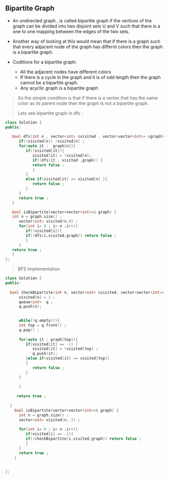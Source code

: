 ## Bipartite Graph

* An undirected graph , is called bipartite graph if the vertices of the graph can be divided into two disjoint sets U and V such that there is a one to one mapping between the edges of the two sets.

* Another way of looking at this would mean that if there is a graph such that every adjacent node of the graph has differnt colors then the graph is a bipartite graph.
  
* Coditions for a bipartite graph: 
   * All the adjacent nodes have different colors
   * If there is a cycle in the graph and it is of odd length then the graph cannot be a bipartite graph.
   * Any acyclic graph is a bipartite graph

> So the simple condition is that if there is a vertex that has the same color as its parent node then the graph is not a bipartite graph.

> Lets see bipartite graph in dfs : 

```cpp
class Solution {
public:
  
   bool dfs(int n , vector<int> &visited , vector<vector<int>> &graph){
      if(!visited[n]) !visited[n] ;
      for(auto it :  graph[n]){
         if(!visited[it]){
            visited[it] = !visited[n];
            if(!dfs(it , visited ,graph)) {
            return false ;
            }
         }
         else if(visited[it] == visited[n] ){
            return false ;
         }
      }
      return true ; 
   }

   bool isBipartite(vector<vector<int>>& graph) {
   int n = graph.size() ;
      vector<int> visited(n,0) ;      
      for(int i= 0 ; i< n ;i++){
         if(!visited[i]){
         if(!dfs(i,visited,graph)) return false ;
         }
      }
   return true ;
   }
};
```

> BFS Implementation

```cpp
class Solution {
public:
  
  bool checkBipartite(int n, vector<int> &visited, vector<vector<int>> &graph){
      visited[n] = 1 ;
      queue<int>  q ;
      q.push(n); 

      
      while(!q.empty()){
      int top = q.front() ;
      q.pop() ;
      
      for(auto it : graph[top]){
         if(visited[it] == -1) {
            visited[it] = !visited[top] ;
            q.push(it);
         }else if(visited[it] == visited[top])
         {
            return false ;
         }
      }
      
      }
    
     return true ;
    
  }
    bool isBipartite(vector<vector<int>>& graph) {
      int n = graph.size() ;
      vector<int> visited(n,-1) ;
      
      for(int i= 0 ; i< n ;i++){
         if(visited[i] == -1){
         if(!checkBipartite(i,visited,graph)) return false ;
         }
      }
      return true ;
    }
  
  
};
```
